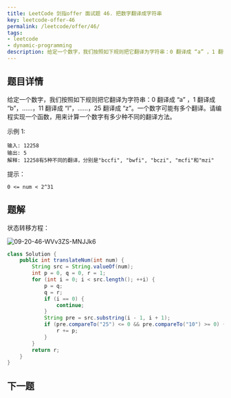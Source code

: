 ```yaml
---
title: LeetCode 剑指offer 面试题 46. 把数字翻译成字符串
key: leetcode-offer-46
permalink: /leetcode/offer/46/
tags:
- leetcode
- dynamic-programming
description: 给定一个数字，我们按照如下规则把它翻译为字符串：0 翻译成 “a” ，1 翻译成 “b”，……，11 翻译成 “l”，……，25 翻译成 “z”。一个数字可能有多个翻译。请编程实现一个函数，用来计算一个数字有多少种不同的翻译方法。
---
```


## 题目详情

给定一个数字，我们按照如下规则把它翻译为字符串：0 翻译成 “a” ，1 翻译成 “b”，……，11 翻译成 “l”，……，25 翻译成 “z”。一个数字可能有多个翻译。请编程实现一个函数，用来计算一个数字有多少种不同的翻译方法。


示例 1:

```
输入: 12258
输出: 5
解释: 12258有5种不同的翻译，分别是"bccfi", "bwfi", "bczi", "mcfi"和"mzi"
```

提示：

```
0 <= num < 2^31
```
<!--more-->

## 题解

状态转移方程：

![09-20-46-WVv3ZS-MNJJk6](https://up-img.yonghong.tech/pic/2020/06/09-20-46-WVv3ZS-MNJJk6.jpg)

```java
class Solution {
    public int translateNum(int num) {
        String src = String.valueOf(num);
        int p = 0, q = 0, r = 1;
        for (int i = 0; i < src.length(); ++i) {
            p = q; 
            q = r; 
            if (i == 0) {
                continue;
            }
            String pre = src.substring(i - 1, i + 1);
            if (pre.compareTo("25") <= 0 && pre.compareTo("10") >= 0) {
                r += p;
            }
        }
        return r;
    }
}
```

## 下一题

<!-- 题解链接：[LeetCode 剑指offer 面试题 46. 把数字翻译成字符串](/leetcode/offer/46/) -->
